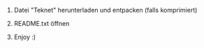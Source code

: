 1. Datei "Teknet" herunterladen und entpacken (falls komprimiert)

2. README.txt öffnen

3. Enjoy :)
